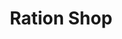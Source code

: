 ---
title: "Ration Shop"
url: /ernakulam/ration-shop-puthuvype-light-house-road/
shop: Lebensmittel
---